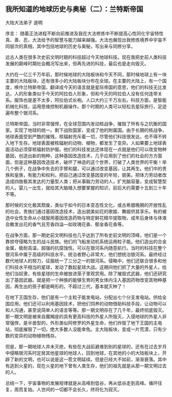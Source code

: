 ## 我所知道的地球历史与奥秘（二）：兰特斯帝国

大陆大法弟子 道明

序言： 随着正法进程不断向前推进及我在大法修炼中不断提高心性同化宇宙特性真、善、忍，大法给予的智慧与能力越来越强。大法也展现出我修炼境界中宇宙不同层次的真相，其中包括地球的历史与奥秘，写出来与同修分享。

远古人类在很多次史前文明时期的科技超过今天地球科技。现在我把史前人类科技发展的巅峰时期社会概况写出来，但再先进的科技，最后也是走向毁灭。

大约在一亿三千万年前，那时候地球的大陆板块和今天不同，那时候地球上有一块主要的大陆板块，还有很多小的大陆板块分布在全球。在主要的大陆上，有一个国度，唤作兰特斯帝国，翻译成今天的语言就是星际帝国的意思，他们的科技无比发达，人的形象类似于今天的阿拉伯人形象，但和今天的阿拉伯人没有任何连带关系。服饰也是差不太多，阿拉伯式长袍。人口大约三千万左右。科技方面，是智能机械化科技，运用思维控制机器操作。那个时期的人类可以轻松去星际旅行，足迹遍布整个银河系。

兰特斯帝国，当时非常强悍，在全球范围内发动核战争，摧毁了所有与之抗衡的国家。实现了地球的统一。剩下战败国家，变成了他的附属国。由于长期的核战争，地球表面受到严酷的摧残，核辐射充斥着一切，尽管他们科技很发达，也不得不转入地下生存。地球表面被核辐射的动物、植物，都发生了变异。人如果要上地球表面活动必须穿核辐射防护服。他们的科技发达还体现在一点就是他们可以改变物种基因，创造出新的物种，这种基因改造技术，几乎应用到了他们的社会的方方面面，但是这种基因改造技术，破坏了神造的这个世界，打破了人类世界的平衡！举几个例子，在战争中失去的手臂和腿，可以通过改变基因，让其再生。他们中的贵族和皇族，有能力和权利，把自己通过改变基因变的年轻，貌美。把体力劳动者改造成四肢极其发达的力量型人类；把从事脑力劳动的人，扩充脑容量，变成智慧型的人。婴儿一出生，就给其大脑植入想要掌握的知识，前后大约需要十五到三十年不等。

那时候的文化极其颓废，类似于如今的日本变态性文化，或古希腊晚期的开放性乱的社会。贵族们通过基因改造技术，造出貌美如花的歌姬、舞姬供其享乐。有的被选中女性生命从小就服用基因改造药物与特定鲜花精华提取物，成年后身体与体液会散发出花的香气且芳香四溢—如玫瑰花香、郁金香花香等。

在战争方面，那一期史前文明科技也几乎达到了所有史前文明的顶峰，他们是一个靠掠夺侵略为生的战斗民族。他们的飞船发动机系统运用粒子能。他们造出的合金金属，极耐高温，超强的抗腐蚀性。可以在银河系内随意航行。当时的科技在整个银河系中属于高级的科技水平。统治者野心非常大，他们想统治银河系。最终经过数代地球人的努力，征服统一了三分之一的银河系。侵略中，他们还联合很多和他们科技水平相当的星球，发动了数起星球大战。这期间他们抓了大量的外星人，给他们当奴隶，有些星球的生命被放进笼子里观赏用。除了摧毁式武器，他们还研究出了基因武器。就是把一个种族的能够生育的男女体内注入基因药物改变其物种基因，再生出的孩子都是畸形的，不超过三代，基本就灭种了！

在地下王国生存，他们是有一个主粒子能发电站，分配出七个分支发电站。供给全国应用。他们还可以利用基因技术，把他们饲养的动物借助科技手段，让动物可以和人沟通，甚至说简单人的语言等等。那一期文明存在了几千年，最终彻底毁灭。那一期文明是被来自魔羯座的具有更高科技的外星人所毁灭，入侵地球的外星人非常强悍，是半兽型的，外形类似阿修罗的外星生命，他们炸毁了地下王国的主电站，彻底摧毁了一切，绝大多数人没能幸免。主大陆板块，变成一片荒漠，只有少数的变异的动物植物残存。

但是，那一期地球人并未灭绝，有些在大战前避难到别的星球的，还有在过去岁月中侵略银河系时定居其他星球的地球人，回到地球，在其他的小的大陆板块上，开辟了新的文明，也可以说是这一茬文明延续。但是已经大不如前，渐渐衰落。其中有逃到火星的，现在火星的地下曾有人类生存，他们的祖先就是从那一期文明过去的人。

总结一下，宇宙事物的发展规律就是从高峰到低谷，再从低谷走到高峰。循环往复，周而复始。人世间的一切都不会长久，终将化为寂灭。
